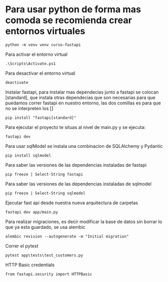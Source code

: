 # Para usar python de forma mas comoda se recomienda crear entornos virtuales

```shell
python -m venv venv curso-fastapi
```
Para activar el entorno virtual
```shell
.\Scripts\Activate.ps1
```

Para desactivar el entorno virtual
```shell
deactivate
```

Instalar fastapi, para instalar mas dependecias junto a fastapi se colocan [standard], que instala otras dependecias que son necesarias para que puedamos correr fastapi en nuestro entorno, las dos comillas es para que no se interpreten los []

```shell
pip install "fastapi[standard]"
```
Para ejecutar el proyecto te situas al nivel de main.py y se ejecuta:
```shell
fastapi dev
```
Para usar sqlModel se instala una combinacion de SQLAlchemy y Pydantic

```shell
pip install sqlmodel
```

Para saber las versiones de las dependencias instaladas de fastapi
```shell
pip freeze | Select-String fastapi 
```

Para saber las versiones de las dependencias instaladas de sqlmodel
```shell
pip freeze | Select-String sqlmodel
```
Ejecutar fast api desde nuestra nueva arquitectura de carpetas
```shell
fastapi dev app/main.py
```

Para realizar migraciones, es decir modificar la base de datos sin borrar lo que ya esta guardado, se usa alembic
```shell
alembic revision --autogenerate -m "Initial migration"
```

Correr el pytest 
```shell
pytest app\tests\test_customers.py
```

HTTP Basic credentials
```shell
from fastapi.security import HTTPBasic
```
